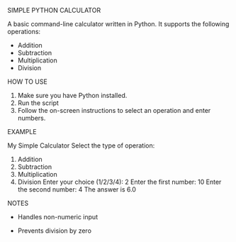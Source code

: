SIMPLE PYTHON CALCULATOR

A basic command-line calculator written in Python.
It supports the following operations:

* Addition
* Subtraction
* Multiplication
* Division

HOW TO USE

1. Make sure you have Python installed.
2. Run the script
3. Follow the on-screen instructions to select an operation and enter numbers.

EXAMPLE

My Simple Calculator
Select the type of operation:
1. Addition
2. Subtraction
3. Multiplication
4. Division
Enter your choice (1/2/3/4): 2
Enter the first number: 10
Enter the second number: 4
The answer is 6.0

NOTES

* Handles non-numeric input
  
* Prevents division by zero

